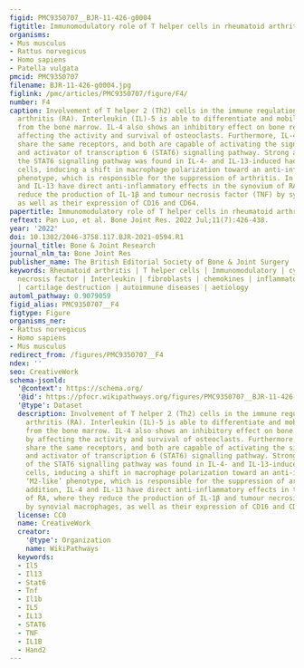 ```yaml
---
figid: PMC9350707__BJR-11-426-g0004
figtitle: Immunomodulatory role of T helper cells in rheumatoid arthritis
organisms:
- Mus musculus
- Rattus norvegicus
- Homo sapiens
- Patella vulgata
pmcid: PMC9350707
filename: BJR-11-426-g0004.jpg
figlink: /pmc/articles/PMC9350707/figure/F4/
number: F4
caption: Involvement of T helper 2 (Th2) cells in the immune regulation of rheumatoid
  arthritis (RA). Interleukin (IL)-5 is able to differentiate and mobilize eosinophils
  from the bone marrow. IL-4 also shows an inhibitory effect on bone resorption by
  affecting the activity and survival of osteoclasts. Furthermore, IL-4 and IL-13
  share the same receptors, and both are capable of activating the signal transduction
  and activator of transcription 6 (STAT6) signalling pathway. Strong activation of
  the STAT6 signalling pathway was found in IL-4- and IL-13-induced haematopoietic
  cells, inducing a shift in macrophage polarization toward an anti-inflammatory ‘M2-like’
  phenotype, which is responsible for the suppression of arthritis. In addition, IL-4
  and IL-13 have direct anti-inflammatory effects in the synovium of RA, where they
  reduce the production of IL-1β and tumour necrosis factor (TNF) by synovial macrophages,
  as well as their expression of CD16 and CD64.
papertitle: Immunomodulatory role of T helper cells in rheumatoid arthritis.
reftext: Pan Luo, et al. Bone Joint Res. 2022 Jul;11(7):426-438.
year: '2022'
doi: 10.1302/2046-3758.117.BJR-2021-0594.R1
journal_title: Bone & Joint Research
journal_nlm_ta: Bone Joint Res
publisher_name: The British Editorial Society of Bone & Joint Surgery
keywords: Rheumatoid arthritis | T helper cells | Immunomodulatory | cytokines | tumour
  necrosis factor | Interleukin | fibroblasts | chemokines | inflammatory arthritis
  | cartilage destruction | autoimmune diseases | aetiology
automl_pathway: 0.9079059
figid_alias: PMC9350707__F4
figtype: Figure
organisms_ner:
- Rattus norvegicus
- Homo sapiens
- Mus musculus
redirect_from: /figures/PMC9350707__F4
ndex: ''
seo: CreativeWork
schema-jsonld:
  '@context': https://schema.org/
  '@id': https://pfocr.wikipathways.org/figures/PMC9350707__BJR-11-426-g0004.html
  '@type': Dataset
  description: Involvement of T helper 2 (Th2) cells in the immune regulation of rheumatoid
    arthritis (RA). Interleukin (IL)-5 is able to differentiate and mobilize eosinophils
    from the bone marrow. IL-4 also shows an inhibitory effect on bone resorption
    by affecting the activity and survival of osteoclasts. Furthermore, IL-4 and IL-13
    share the same receptors, and both are capable of activating the signal transduction
    and activator of transcription 6 (STAT6) signalling pathway. Strong activation
    of the STAT6 signalling pathway was found in IL-4- and IL-13-induced haematopoietic
    cells, inducing a shift in macrophage polarization toward an anti-inflammatory
    ‘M2-like’ phenotype, which is responsible for the suppression of arthritis. In
    addition, IL-4 and IL-13 have direct anti-inflammatory effects in the synovium
    of RA, where they reduce the production of IL-1β and tumour necrosis factor (TNF)
    by synovial macrophages, as well as their expression of CD16 and CD64.
  license: CC0
  name: CreativeWork
  creator:
    '@type': Organization
    name: WikiPathways
  keywords:
  - Il5
  - Il13
  - Stat6
  - Tnf
  - Il1b
  - IL5
  - IL13
  - STAT6
  - TNF
  - IL1B
  - Hand2
---
```

